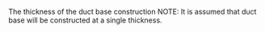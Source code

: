 ﻿The thickness of the duct base construction
NOTE: It is assumed that duct base will be constructed at a single thickness.